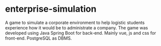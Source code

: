 # enterprise-simulation
A game to simulate a corporate environment to help logistic students experience how it would be to administrate a company. The game was developed using Java Spring Boot for back-end. Mainly vue, js and css for front-end. PostgreSQL as DBMS.
